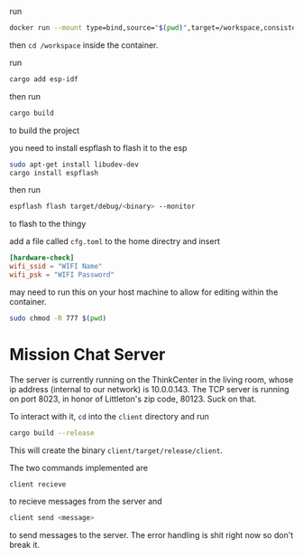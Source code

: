 
run 
```bash
docker run --mount type=bind,source="$(pwd)",target=/workspace,consistency=cached -it espressif/idf-rust:esp32_latest /bin/bash
```
then `cd /workspace` inside the container.

run 
```bash
cargo add esp-idf
```
then run
```bash
cargo build
```
to build the project

you need to install espflash to flash it to the esp
```bash
sudo apt-get install libudev-dev
cargo install espflash
```

then run 
```bash
espflash flash target/debug/<binary> --monitor 
```
to flash to the thingy


add a file called `cfg.toml` to the home directry and insert
```toml
[hardware-check]
wifi_ssid = "WIFI Name"
wifi_psk = "WIFI Password"
```

may need to run this on your host machine to allow for editing within the container.
```bash
sudo chmod -R 777 $(pwd)
```

# Mission Chat Server

The server is currently running on the ThinkCenter in the living room, whose ip address (internal to our network) is 10.0.0.143. The TCP server is running on port 8023, in honor of Littleton's zip code, 80123. Suck on that.

To interact with it, `cd` into the `client` directory and run 

```bash
cargo build --release
```

This will create the binary `client/target/release/client`.

The two commands implemented are 
```bash
client recieve
```
to recieve messages from the server and 
```bash
client send <message>
```
to send messages to the server. The error handling is shit right now so don't break it.

